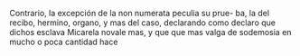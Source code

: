Contrario, la excepción de la non numerata peculia su prue- ba, la del recibo, hermino, organo, y mas del caso, declarando como declaro que dichos esclava Micarela novale mas, y que que mas valga de sodemosia en mucho o poca cantidad hace